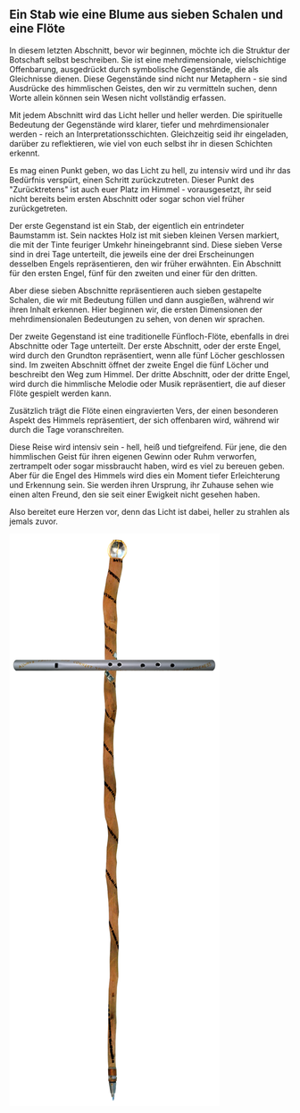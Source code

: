 ## Ein Stab wie eine Blume aus sieben Schalen und eine Flöte

In diesem letzten Abschnitt, bevor wir beginnen, möchte ich die Struktur der Botschaft selbst beschreiben. Sie ist eine mehrdimensionale, vielschichtige Offenbarung, ausgedrückt durch symbolische Gegenstände, die als Gleichnisse dienen. Diese Gegenstände sind nicht nur Metaphern - sie sind Ausdrücke des himmlischen Geistes, den wir zu vermitteln suchen, denn Worte allein können sein Wesen nicht vollständig erfassen.

Mit jedem Abschnitt wird das Licht heller und heller werden. Die spirituelle Bedeutung der Gegenstände wird klarer, tiefer und mehrdimensionaler werden - reich an Interpretationsschichten. Gleichzeitig seid ihr eingeladen, darüber zu reflektieren, wie viel von euch selbst ihr in diesen Schichten erkennt.

Es mag einen Punkt geben, wo das Licht zu hell, zu intensiv wird und ihr das Bedürfnis verspürt, einen Schritt zurückzutreten. Dieser Punkt des "Zurücktretens" ist auch euer Platz im Himmel - vorausgesetzt, ihr seid nicht bereits beim ersten Abschnitt oder sogar schon viel früher zurückgetreten.

Der erste Gegenstand ist ein Stab, der eigentlich ein entrindeter Baumstamm ist. Sein nacktes Holz ist mit sieben kleinen Versen markiert, die mit der Tinte feuriger Umkehr hineingebrannt sind. Diese sieben Verse sind in drei Tage unterteilt, die jeweils eine der drei Erscheinungen desselben Engels repräsentieren, den wir früher erwähnten. Ein Abschnitt für den ersten Engel, fünf für den zweiten und einer für den dritten.

Aber diese sieben Abschnitte repräsentieren auch sieben gestapelte Schalen, die wir mit Bedeutung füllen und dann ausgießen, während wir ihren Inhalt erkennen. Hier beginnen wir, die ersten Dimensionen der mehrdimensionalen Bedeutungen zu sehen, von denen wir sprachen.

Der zweite Gegenstand ist eine traditionelle Fünfloch-Flöte, ebenfalls in drei Abschnitte oder Tage unterteilt. Der erste Abschnitt, oder der erste Engel, wird durch den Grundton repräsentiert, wenn alle fünf Löcher geschlossen sind. Im zweiten Abschnitt öffnet der zweite Engel die fünf Löcher und beschreibt den Weg zum Himmel. Der dritte Abschnitt, oder der dritte Engel, wird durch die himmlische Melodie oder Musik repräsentiert, die auf dieser Flöte gespielt werden kann.

Zusätzlich trägt die Flöte einen eingravierten Vers, der einen besonderen Aspekt des Himmels repräsentiert, der sich offenbaren wird, während wir durch die Tage voranschreiten.

Diese Reise wird intensiv sein - hell, heiß und tiefgreifend. Für jene, die den himmlischen Geist für ihren eigenen Gewinn oder Ruhm verworfen, zertrampelt oder sogar missbraucht haben, wird es viel zu bereuen geben. Aber für die Engel des Himmels wird dies ein Moment tiefer Erleichterung und Erkennung sein. Sie werden ihren Ursprung, ihr Zuhause sehen wie einen alten Freund, den sie seit einer Ewigkeit nicht gesehen haben.

Also bereitet eure Herzen vor, denn das Licht ist dabei, heller zu strahlen als jemals zuvor.

![source/images/staff-and-flute.png](source/images/staff-and-flute.png)
